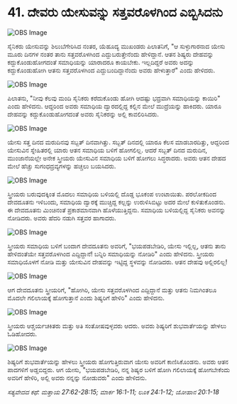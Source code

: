 # 41. ದೇವರು ಯೇಸುವನ್ನು ಸತ್ತವರೊಳಗಿಂದ ಎಬ್ಬಿಸಿದನು

![OBS Image](https://cdn.door43.org/obs/jpg/360px/obs-en-41-01.jpg)

ಸೈನಿಕರು ಯೇಸುವನ್ನು ಶಿಲುಬೆಗೇರಿಸಿದ ನಂತರ, ಯೆಹೂದ್ಯ ಮುಖಂಡರು ಪಿಲಾತನಿಗೆ, "ಆ ಸುಳ್ಳುಗಾರನಾದ ಯೇಸು ಮೂರು ದಿನಗಳ ನಂತರ ತಾನು ಸತ್ತವರೊಳಗಿಂದ ಎದ್ದುಬರುತ್ತೇನೆಂದು ಹೇಳಿದ್ದಾನೆ. ಆತನ ಶಿಷ್ಯರು ದೇಹವನ್ನು ಕದ್ದುಕೊಂಡುಹೋಗದಂತೆ ಸಮಾಧಿಯನ್ನು ಯಾರಾದರೂ ಕಾಯಬೇಕು. ಇಲ್ಲದಿದ್ದರೆ ಅವರು ಅದನ್ನು ಕದ್ದುಕೊಂಡುಹೋಗಿ ಆತನು ಸತ್ತವರೊಳಗಿಂದ ಎದ್ದುಬಂದಿದ್ದಾನೆಂದು ಅವರು ಹೇಳುತ್ತಾರೆ" ಎಂದು ಹೇಳಿದರು.

![OBS Image](https://cdn.door43.org/obs/jpg/360px/obs-en-41-02.jpg)

ಪಿಲಾತನು, "ನೀವು ಕೆಲವು ಮಂದಿ ಸೈನಿಕರು ಕರೆದುಕೊಂಡು ಹೋಗಿ  ಆದಷ್ಟು ಭದ್ರವಾಗಿ ಸಮಾಧಿಯನ್ನು ಕಾಯಿರಿ" ಎಂದು ಹೇಳಿದನು. ಆದ್ದರಿಂದ ಅವರು ಸಮಾಧಿಯ ದ್ವಾರದಲ್ಲಿದ್ದ ಕಲ್ಲಿನ ಮೇಲೆ ಮುದ್ರೆಯನ್ನು ಹಾಕಿದರು. ಯಾರೂ ದೇಹವನ್ನು ಕದ್ದುಕೊಂಡುಹೋಗದಂತೆ ಅವರು ಸೈನಿಕರನ್ನು ಅಲ್ಲಿ ಕಾವಲಿರಿಸಿದರು.

![OBS Image](https://cdn.door43.org/obs/jpg/360px/obs-en-41-03.jpg)

ಯೇಸು ಸತ್ತ ದಿನದ ಮರುದಿನವು ಸಬ್ಬತ್ ದಿನವಾಗಿತ್ತು. ಸಬ್ಬತ್ ದಿನದಲ್ಲಿ ಯಾರೂ ಕೆಲಸ ಮಾಡಬಾರದಿತ್ತು, ಆದ್ದರಿಂದ ಯೇಸುವಿನ ಸ್ನೇಹಿತರಲ್ಲಿ ಯಾರು ಆತನ ಸಮಾಧಿಯ ಬಳಿಗೆ ಹೋಗಲಿಲ್ಲ. ಆದರೆ ಸಬ್ಬತ್ ದಿನದ ಮರುದಿನ, ಮುಂಜಾನೆಯಲ್ಲೇ ಅನೇಕ ಸ್ತ್ರೀಯರು ಯೇಸುವಿನ ಸಮಾಧಿಯ ಬಳಿಗೆ ಹೋಗಲು ಸಿದ್ಧರಾದರು. ಅವರು ಆತನ ದೇಹದ ಮೇಲೆ ಹೆಚ್ಚು ಸುಗಂಧದ್ರವ್ಯಗಳನ್ನು ಹಚ್ಚಲು ಬಯಸಿದರು.

![OBS Image](https://cdn.door43.org/obs/jpg/360px/obs-en-41-04.jpg)

ಸ್ತ್ರೀಯರು ಬರುವುದಕ್ಕಿಂತ ಮೊದಲು ಸಮಾಧಿಯ ಬಳಿಯಲ್ಲಿ ದೊಡ್ಡ ಭೂಕಂಪ ಉಂಟಾಯಿತು. ಪರಲೋಕದಿಂದ ದೇವದೂತನು ಇಳಿಬಂದು, ಸಮಾಧಿಯ ದ್ವಾರಕ್ಕೆ ಮುಚ್ಚಿದ್ದ ಕಲ್ಲನ್ನು ಉರುಳಿಸಿಬಿಟ್ಟು ಅದರ ಮೇಲೆ ಕುಳಿತುಕೊಂಡನು. ಈ ದೇವದೂತನು ಮಿಂಚಿನಂತೆ ಪ್ರಕಾಶಮಾನವಾಗಿ ಹೊಳೆಯುತ್ತಿದ್ದನು. ಸಮಾಧಿಯ ಬಳಿಯಲ್ಲಿದ್ದ ಸೈನಿಕರು ಅವನನ್ನು ನೋಡಿದರು. ಅವರು ಹೆದರಿ ನಡುಗಿ ಸತ್ತವರ ಹಾಗಾದರು. 

![OBS Image](https://cdn.door43.org/obs/jpg/360px/obs-en-41-05.jpg)

ಸ್ತ್ರೀಯರು ಸಮಾಧಿಯ ಬಳಿಗೆ ಬಂದಾಗ ದೇವದೂತನು ಅವರಿಗೆ, "ಭಯಪಡಬೇಡಿರಿ, ಯೇಸು ಇಲ್ಲಿಲ್ಲ, ಆತನು ತಾನು ಹೇಳಿದಂತೆಯೇ ಸತ್ತವರೊಳಗಿಂದ ಎದ್ದಿದ್ದಾನೆ! ಬನ್ನಿರಿ ಸಮಾಧಿಯನ್ನು ನೋಡಿರಿ" ಎಂದು ಹೇಳಿದನು. ಸ್ತ್ರೀಯರು ಸಮಾಧಿಯೊಳಗೆ ನೋಡಿ ಮತ್ತು ಯೇಸುವಿನ ದೇಹವನ್ನು ಇಟ್ಟಿದ್ದ ಸ್ಥಳವನ್ನು ನೋಡಿದರು. ಆತನ ದೇಹವು ಅಲ್ಲಿರಲಿಲ್ಲ! 

![OBS Image](https://cdn.door43.org/obs/jpg/360px/obs-en-41-06.jpg)

ಆಗ ದೇವದೂತನು ಸ್ತ್ರೀಯರಿಗೆ, "ಹೋಗಿರಿ, ಯೇಸು ಸತ್ತವರೊಳಗಿಂದ ಎದ್ದಿದ್ದಾನೆ ಮತ್ತು ಆತನು ನಿಮಗಿಂತಲೂ ಮೊದಲೇ ಗಲಿಲಾಯಕ್ಕೆ ಹೋಗುತ್ತಾನೆ ಎಂದು ಶಿಷ್ಯರಿಗೆ ಹೇಳಿರಿ" ಎಂದು ಹೇಳಿದನು. 

![OBS Image](https://cdn.door43.org/obs/jpg/360px/obs-en-41-07.jpg)

ಸ್ತ್ರೀಯರು ಆಶ್ಚರ್ಯಚಕಿತರು ಮತ್ತು ಅತಿ ಸಂತೋಷವುಳ್ಳವರು ಆದರು. ಅವರು ಶಿಷ್ಯರಿಗೆ ಶುಭವಾರ್ತೆಯನ್ನು ಹೇಳಲು ಓಡಿಹೋದರು.

![OBS Image](https://cdn.door43.org/obs/jpg/360px/obs-en-41-08.jpg)

ಶಿಷ್ಯರಿಗೆ ಶುಭವಾರ್ತೆಯನ್ನು ಹೇಳಲು ಸ್ತ್ರೀಯರು ಹೋಗುತ್ತಿರುವಾಗ ಯೇಸು ಅವರಿಗೆ ಕಾಣಿಸಿಕೊಂಡನು. ಅವರು ಆತನ ಪಾದಗಳಿಗೆ ಅಡ್ಡಬಿದ್ದರು. ಆಗ ಯೇಸು, "ಭಯಪಡಬೇಡಿರಿ, ನನ್ನ ಶಿಷ್ಯರ ಬಳಿಗೆ ಹೋಗಿ ಗಲಿಲಾಯಕ್ಕೆ ಹೋಗಬೇಕೆಂದು ಅವರಿಗೆ ಹೇಳಿರಿ, ಅಲ್ಲಿ ಅವರು ನನ್ನನ್ನು ನೋಡುವರು" ಎಂದು ಹೇಳಿದನು. 

_ಸತ್ಯವೇದದ ಕಥೆ: ಮತ್ತಾಯ 27:62-28:15; ಮಾರ್ಕ 16:1-11; ಲೂಕ 24:1-12; ಯೋಹಾನ 20:1-18_

